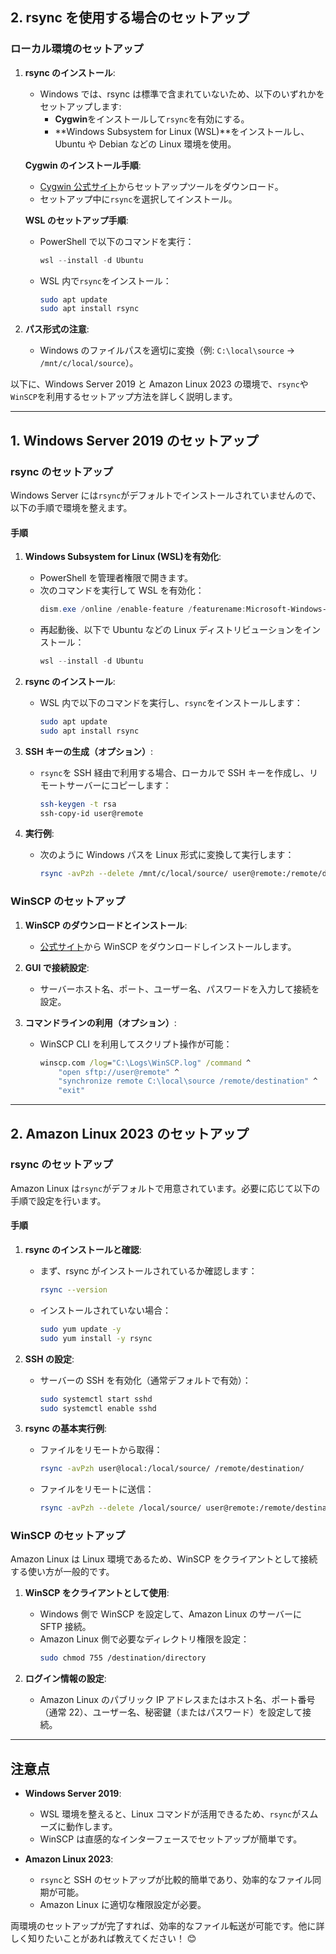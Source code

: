 ## 2. **rsync を使用する場合のセットアップ**

### ローカル環境のセットアップ

1. **rsync のインストール**:

   - Windows では、rsync は標準で含まれていないため、以下のいずれかをセットアップします:
     - **Cygwin**をインストールして`rsync`を有効にする。
     - **Windows Subsystem for Linux (WSL)**をインストールし、Ubuntu や Debian などの Linux 環境を使用。

   **Cygwin のインストール手順**:

   - [Cygwin 公式サイト](https://www.cygwin.com/)からセットアップツールをダウンロード。
   - セットアップ中に`rsync`を選択してインストール。

   **WSL のセットアップ手順**:

   - PowerShell で以下のコマンドを実行：
     ```powershell
     wsl --install -d Ubuntu
     ```
   - WSL 内で`rsync`をインストール：
     ```bash
     sudo apt update
     sudo apt install rsync
     ```

2. **パス形式の注意**:
   - Windows のファイルパスを適切に変換（例: `C:\local\source` → `/mnt/c/local/source`）。

以下に、Windows Server 2019 と Amazon Linux 2023 の環境で、`rsync`や`WinSCP`を利用するセットアップ方法を詳しく説明します。

---

## **1. Windows Server 2019 のセットアップ**

### **rsync のセットアップ**

Windows Server には`rsync`がデフォルトでインストールされていませんので、以下の手順で環境を整えます。

#### 手順

1. **Windows Subsystem for Linux (WSL)を有効化**:

   - PowerShell を管理者権限で開きます。
   - 次のコマンドを実行して WSL を有効化：
     ```powershell
     dism.exe /online /enable-feature /featurename:Microsoft-Windows-Subsystem-Linux /all /norestart
     ```
   - 再起動後、以下で Ubuntu などの Linux ディストリビューションをインストール：
     ```powershell
     wsl --install -d Ubuntu
     ```

2. **rsync のインストール**:

   - WSL 内で以下のコマンドを実行し、`rsync`をインストールします：
     ```bash
     sudo apt update
     sudo apt install rsync
     ```

3. **SSH キーの生成（オプション）**:

   - `rsync`を SSH 経由で利用する場合、ローカルで SSH キーを作成し、リモートサーバーにコピーします：
     ```bash
     ssh-keygen -t rsa
     ssh-copy-id user@remote
     ```

4. **実行例**:
   - 次のように Windows パスを Linux 形式に変換して実行します：
     ```bash
     rsync -avPzh --delete /mnt/c/local/source/ user@remote:/remote/destination/
     ```

### **WinSCP のセットアップ**

1. **WinSCP のダウンロードとインストール**:

   - [公式サイト](https://winscp.net)から WinSCP をダウンロードしインストールします。

2. **GUI で接続設定**:

   - サーバーホスト名、ポート、ユーザー名、パスワードを入力して接続を設定。

3. **コマンドラインの利用（オプション）**:
   - WinSCP CLI を利用してスクリプト操作が可能：
     ```cmd
     winscp.com /log="C:\Logs\WinSCP.log" /command ^
         "open sftp://user@remote" ^
         "synchronize remote C:\local\source /remote/destination" ^
         "exit"
     ```

---

## **2. Amazon Linux 2023 のセットアップ**

### **rsync のセットアップ**

Amazon Linux は`rsync`がデフォルトで用意されています。必要に応じて以下の手順で設定を行います。

#### 手順

1. **rsync のインストールと確認**:

   - まず、rsync がインストールされているか確認します：
     ```bash
     rsync --version
     ```
   - インストールされていない場合：
     ```bash
     sudo yum update -y
     sudo yum install -y rsync
     ```

2. **SSH の設定**:

   - サーバーの SSH を有効化（通常デフォルトで有効）：
     ```bash
     sudo systemctl start sshd
     sudo systemctl enable sshd
     ```

3. **rsync の基本実行例**:
   - ファイルをリモートから取得：
     ```bash
     rsync -avPzh user@local:/local/source/ /remote/destination/
     ```
   - ファイルをリモートに送信：
     ```bash
     rsync -avPzh --delete /local/source/ user@remote:/remote/destination/
     ```

### **WinSCP のセットアップ**

Amazon Linux は Linux 環境であるため、WinSCP をクライアントとして接続する使い方が一般的です。

1. **WinSCP をクライアントとして使用**:

   - Windows 側で WinSCP を設定して、Amazon Linux のサーバーに SFTP 接続。
   - Amazon Linux 側で必要なディレクトリ権限を設定：
     ```bash
     sudo chmod 755 /destination/directory
     ```

2. **ログイン情報の設定**:
   - Amazon Linux のパブリック IP アドレスまたはホスト名、ポート番号（通常 22）、ユーザー名、秘密鍵（またはパスワード）を設定して接続。

---

## **注意点**

- **Windows Server 2019**:

  - WSL 環境を整えると、Linux コマンドが活用できるため、`rsync`がスムーズに動作します。
  - WinSCP は直感的なインターフェースでセットアップが簡単です。

- **Amazon Linux 2023**:
  - `rsync`と SSH のセットアップが比較的簡単であり、効率的なファイル同期が可能。
  - Amazon Linux に適切な権限設定が必要。

両環境のセットアップが完了すれば、効率的なファイル転送が可能です。他に詳しく知りたいことがあれば教えてください！ 😊
